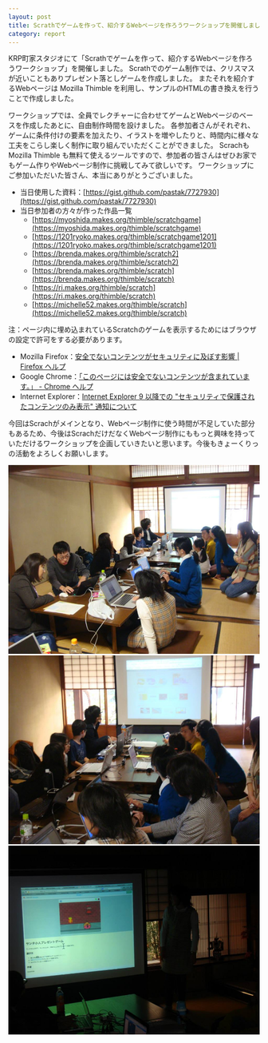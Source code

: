 ```yaml
---
layout: post
title: Scrathでゲームを作って、紹介するWebページを作ろうワークショップを開催しました
category: report
---
```



KRP町家スタジオにて「Scrathでゲームを作って、紹介するWebページを作ろうワークショップ」を開催しました。 Scrathでのゲーム制作では、クリスマスが近いこともありプレゼント落としゲームを作成しました。 またそれを紹介するWebページは Mozilla Thimble を利用し、サンプルのHTMLの書き換えを行うことで作成しました。


ワークショップでは、全員でレクチャーに合わせてゲームとWebページのベースを作成したあとに、自由制作時間を設けました。 各参加者さんがそれぞれ、ゲームに条件付けの要素を加えたり、イラストを増やしたりと、時間内に様々な工夫をこらし楽しく制作に取り組んでいただくことができました。 Scrachも Mozilla Thimble も無料て使えるツールですので、参加者の皆さんはぜひお家でもゲーム作りやWebページ制作に挑戦してみて欲しいです。 ワークショップにご参加いただいた皆さん、本当にありがとうございました。


- 当日使用した資料：[https://gist.github.com/pastak/7727930](https://gist.github.com/pastak/7727930)
- 当日参加者の方々が作った作品一覧
    - [https://myoshida.makes.org/thimble/scratchgame](https://myoshida.makes.org/thimble/scratchgame)
    - [https://1201ryoko.makes.org/thimble/scratchgame1201](https://1201ryoko.makes.org/thimble/scratchgame1201)
    - [https://brenda.makes.org/thimble/scratch2](https://brenda.makes.org/thimble/scratch2)
    - [https://brenda.makes.org/thimble/scratch](https://brenda.makes.org/thimble/scratch)
    - [https://ri.makes.org/thimble/scratch](https://ri.makes.org/thimble/scratch)
    - [https://michelle52.makes.org/thimble/scratch](https://michelle52.makes.org/thimble/scratch)

注：ページ内に埋め込まれているScratchのゲームを表示するためにはブラウザの設定で許可をする必要があります。

- Mozilla Firefox：[安全でないコンテンツがセキュリティに及ぼす影響 \| Firefox ヘルプ](https://support.mozilla.org/ja/kb/how-does-content-isnt-secure-affect-my-safety)
- Google Chrome：[「このページには安全でないコンテンツが含まれています。」 - Chrome ヘルプ](https://support.google.com/chrome/answer/1342714?hl=ja)
- Internet Explorer：[Internet Explorer 9 以降での "セキュリティで保護されたコンテンツのみ表示" 通知について](http://support.microsoft.com/kb/2625928/ja)


今回はScrachがメインとなり、Webページ制作に使う時間が不足していた部分もあるため、今後はScrachだけだなくWebページ制作にももっと興味を持っていただけるワークショップを企画していきたいと思います。今後もきょーくりっの活動をよろしくお願いします。


<div class="gallery">

<img src="/images/blogs/scratch1201/1451590_715273291817891_947094515_n.jpg" />
<img src="/images/blogs/scratch1201/1477911_715273431817877_498495204_n.jpg" />
<img src="/images/blogs/scratch1201/599834_715273598484527_1691974266_n.jpg" />

</div>
